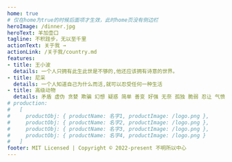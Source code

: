 ```yaml
---
home: true   
# 仅在home为true的时候后面项才生效，此时home页没有侧边栏
heroImage: /dinner.jpg
heroText: 羊加壶口
tagline: 不积跬步，无以至千里
actionText: 关于我 →
actionLink: /关于我/country.md
features:
- title: 王小波
  details: 一个人只拥有此生此世是不够的,他还应该拥有诗意的世界。
- title: 尼采
  details: 一个人知道自己为什么而活,就可以忍受任何一种生活
- title: 高级动物
  details: 矛盾 虚伪 贪婪 欺骗 幻想 疑惑 简单 善变 好强 无奈 孤独 脆弱 忍让 气愤 复杂 讨厌 嫉妒 阴险 争夺 埋怨 自私 无聊 变态 冒险
# production: 
#   [
#     productObj: { productName: 名字1, productImage: /logo.png },
#     productObj: { productName: 名字2, productImage: /logo.png },
#     productObj: { productName: 名字3, productImage: /logo.png },
#     productObj: { productName: 名字4, productImage: /logo.png }
#   ]  
footer: MIT Licensed | Copyright © 2022-present 不明所以中心
---
```


